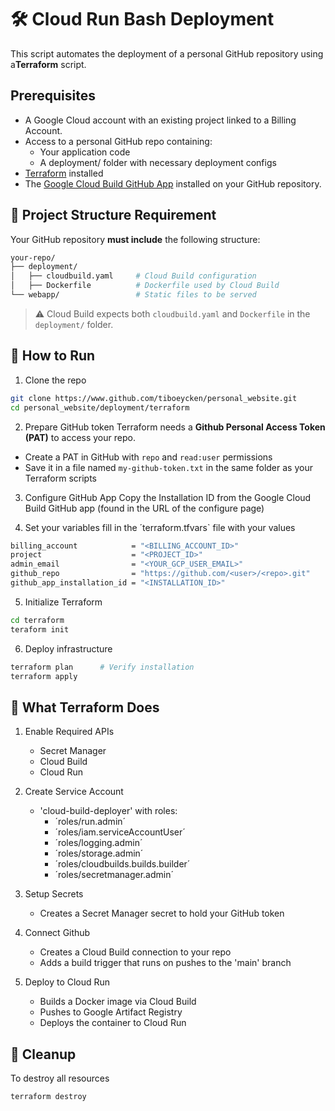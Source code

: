 # 🛠️ Cloud Run Bash Deployment

This script automates the deployment of a personal GitHub repository using a**Terraform** script.

## Prerequisites

- A Google Cloud account with an existing project linked to a Billing Account.
- Access to a personal GitHub repo containing:
    - Your application code
    - A deployment/ folder with necessary deployment configs
- [Terraform](https://developer.hashicorp.com/terraform/tutorials/aws-get-started/install-cli) installed
- The [Google Cloud Build GitHub App](https://cloud.google.com/build/docs/automating-builds/github/build-repos-from-github?generation=2nd-gen) installed on your GitHub repository.

## 📁 Project Structure Requirement
Your GitHub repository **must include** the following structure:
```bash
your-repo/
├── deployment/
│   ├── cloudbuild.yaml     # Cloud Build configuration
│   ├── Dockerfile          # Dockerfile used by Cloud Build
└── webapp/                 # Static files to be served
```
> ⚠️ Cloud Build expects both `cloudbuild.yaml` and `Dockerfile` in the `deployment/` folder.

## 🚀 How to Run
1. Clone the repo
```bash
git clone https://www.github.com/tiboeycken/personal_website.git
cd personal_website/deployment/terraform
```

2. Prepare GitHub token
Terraform needs a **Github Personal Access Token (PAT)** to access your repo.
- Create a PAT in GitHub with `repo` and `read:user` permissions
- Save it in a file named `my-github-token.txt` in the same folder as your Terraform scripts

3. Configure GitHub App
Copy the Installation ID from the Google Cloud Build GitHub app (found in the URL of the configure page)

4. Set your variables
fill in the ´terraform.tfvars` file with your values
```bash
billing_account            = "<BILLING_ACCOUNT_ID>"
project                    = "<PROJECT_ID>"
admin_email                = "<YOUR_GCP_USER_EMAIL>"
github_repo                = "https://github.com/<user>/<repo>.git"
github_app_installation_id = "<INSTALLATION_ID>"
```

5. Initialize Terraform
```bash
cd terraform
teraform init
```

6. Deploy infrastructure
```bash
terraform plan      # Verify installation
terraform apply      
```

## 🧠 What Terraform Does

1. Enable Required APIs
    - Secret Manager
    - Cloud Build
    - Cloud Run

2. Create Service Account
    - 'cloud-build-deployer' with roles:
        - ´roles/run.admin´
        - ´roles/iam.serviceAccountUser´
        - ´roles/logging.admin´
        - ´roles/storage.admin´
        - ´roles/cloudbuilds.builds.builder´
        - ´roles/secretmanager.admin´

3. Setup Secrets
    - Creates a Secret Manager secret to hold your GitHub token 

4. Connect Github
    - Creates a Cloud Build connection to your repo
    - Adds a build trigger that runs on pushes to the 'main' branch

5. Deploy to Cloud Run
    - Builds a Docker image via Cloud Build
    - Pushes to Google Artifact Registry
    - Deploys the container to Cloud Run

## 🧹 Cleanup

To destroy all resources

```bash
terraform destroy
```
